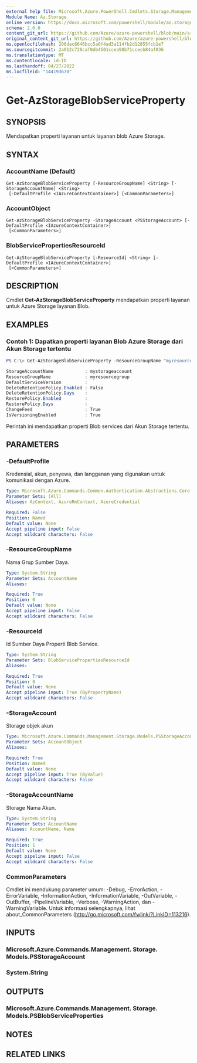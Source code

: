 ```yaml
---
external help file: Microsoft.Azure.PowerShell.Cmdlets.Storage.Management.dll-Help.xml
Module Name: Az.Storage
online version: https://docs.microsoft.com/powershell/module/az.storage/get-azstorageblobserviceproperty
schema: 2.0.0
content_git_url: https://github.com/Azure/azure-powershell/blob/main/src/Storage/Storage.Management/help/Get-AzStorageBlobServiceProperty.md
original_content_git_url: https://github.com/Azure/azure-powershell/blob/main/src/Storage/Storage.Management/help/Get-AzStorageBlobServiceProperty.md
ms.openlocfilehash: 206dac6646bcc5a0f4ad3a114fb2d12855fcb1e7
ms.sourcegitcommit: 2a912c720caf0db4501ccea98b71ccecb84af036
ms.translationtype: MT
ms.contentlocale: id-ID
ms.lasthandoff: 04/27/2022
ms.locfileid: "144193670"
---
```

# Get-AzStorageBlobServiceProperty

## SYNOPSIS
Mendapatkan properti layanan untuk layanan blob Azure Storage.

## SYNTAX

### AccountName (Default)
```
Get-AzStorageBlobServiceProperty [-ResourceGroupName] <String> [-StorageAccountName] <String>
 [-DefaultProfile <IAzureContextContainer>] [<CommonParameters>]
```

### AccountObject
```
Get-AzStorageBlobServiceProperty -StorageAccount <PSStorageAccount> [-DefaultProfile <IAzureContextContainer>]
 [<CommonParameters>]
```

### BlobServicePropertiesResourceId
```
Get-AzStorageBlobServiceProperty [-ResourceId] <String> [-DefaultProfile <IAzureContextContainer>]
 [<CommonParameters>]
```

## DESCRIPTION
Cmdlet **Get-AzStorageBlobServiceProperty** mendapatkan properti layanan untuk Azure Storage layanan Blob.

## EXAMPLES

### Contoh 1: Dapatkan properti layanan Blob Azure Storage dari Akun Storage tertentu
```powershell
PS C:\> Get-AzStorageBlobServiceProperty -ResourceGroupName "myresourcegroup" -AccountName "mystorageaccount"

StorageAccountName            : mystorageaccount
ResourceGroupName             : myresourcegroup
DefaultServiceVersion         : 
DeleteRetentionPolicy.Enabled : False
DeleteRetentionPolicy.Days    : 
RestorePolicy.Enabled         : 
RestorePolicy.Days            : 
ChangeFeed                    : True
IsVersioningEnabled           : True
```

Perintah ini mendapatkan properti Blob services dari Akun Storage tertentu.

## PARAMETERS

### -DefaultProfile
Kredensial, akun, penyewa, dan langganan yang digunakan untuk komunikasi dengan Azure.

```yaml
Type: Microsoft.Azure.Commands.Common.Authentication.Abstractions.Core.IAzureContextContainer
Parameter Sets: (All)
Aliases: AzContext, AzureRmContext, AzureCredential

Required: False
Position: Named
Default value: None
Accept pipeline input: False
Accept wildcard characters: False
```

### -ResourceGroupName
Nama Grup Sumber Daya.

```yaml
Type: System.String
Parameter Sets: AccountName
Aliases:

Required: True
Position: 0
Default value: None
Accept pipeline input: False
Accept wildcard characters: False
```

### -ResourceId
Id Sumber Daya Properti Blob Service.

```yaml
Type: System.String
Parameter Sets: BlobServicePropertiesResourceId
Aliases:

Required: True
Position: 0
Default value: None
Accept pipeline input: True (ByPropertyName)
Accept wildcard characters: False
```

### -StorageAccount
Storage objek akun

```yaml
Type: Microsoft.Azure.Commands.Management.Storage.Models.PSStorageAccount
Parameter Sets: AccountObject
Aliases:

Required: True
Position: Named
Default value: None
Accept pipeline input: True (ByValue)
Accept wildcard characters: False
```

### -StorageAccountName
Storage Nama Akun.

```yaml
Type: System.String
Parameter Sets: AccountName
Aliases: AccountName, Name

Required: True
Position: 1
Default value: None
Accept pipeline input: False
Accept wildcard characters: False
```

### CommonParameters
Cmdlet ini mendukung parameter umum: -Debug, -ErrorAction, -ErrorVariable, -InformationAction, -InformationVariable, -OutVariable, -OutBuffer, -PipelineVariable, -Verbose, -WarningAction, dan -WarningVariable. Untuk informasi selengkapnya, lihat about_CommonParameters (http://go.microsoft.com/fwlink/?LinkID=113216).

## INPUTS

### Microsoft.Azure.Commands.Management. Storage. Models.PSStorageAccount

### System.String

## OUTPUTS

### Microsoft.Azure.Commands.Management. Storage. Models.PSBlobServiceProperties

## NOTES

## RELATED LINKS
